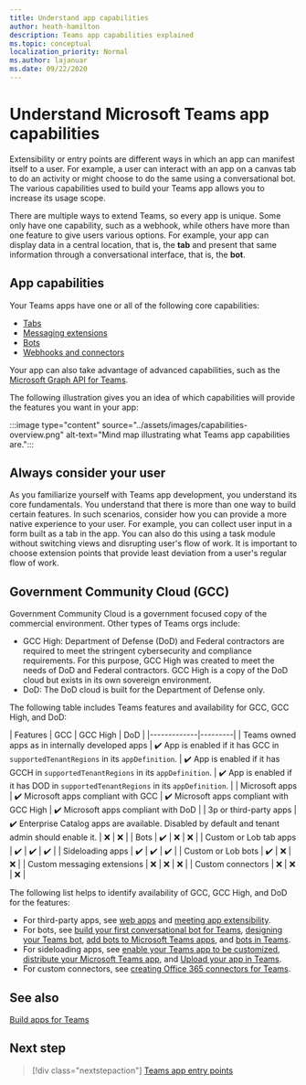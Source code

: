 ```yaml
---
title: Understand app capabilities
author: heath-hamilton
description: Teams app capabilities explained
ms.topic: conceptual
localization_priority: Normal
ms.author: lajanuar
ms.date: 09/22/2020
---
```


# Understand Microsoft Teams app capabilities

Extensibility or entry points are different ways in which an app can manifest itself to a user. For example, a user can interact with an app on a canvas tab to do an activity or might choose to do the same using a conversational bot. The various capabilities used to build your Teams app allows you to increase its usage scope.

There are multiple ways to extend Teams, so every app is unique. Some only have one capability, such as a webhook, while others have more than one feature to give users various options. For example, your app can display data in a central location, that is, the **tab** and present that same information through a conversational interface, that is, the **bot**.

## App capabilities

Your Teams apps have one or all of the following core capabilities:

* [Tabs](../tabs/what-are-tabs.md)
* [Messaging extensions](../messaging-extensions/what-are-messaging-extensions.md)
* [Bots](../bots/what-are-bots.md)
* [Webhooks and connectors](../webhooks-and-connectors/what-are-webhooks-and-connectors.md)

Your app can also take advantage of advanced capabilities, such as the [Microsoft Graph API for Teams](/graph/teams-concept-overview).

The following illustration gives you an idea of which capabilities will provide the features you want in your app:

:::image type="content" source="../assets/images/capabilities-overview.png" alt-text="Mind map illustrating what Teams app capabilities are.":::

## Always consider your user

As you familiarize yourself with Teams app development, you understand its core fundamentals. You understand that there is more than one way to build certain features. In such scenarios, consider how you can provide a more native experience to your user.
For example, you can collect user input in a form built as a tab in the app. You can also do this using a task module without switching views and disrupting user's flow of work. It is important to choose extension points that provide least deviation from a user's regular flow of work.

## Government Community Cloud (GCC)

Government Community Cloud is a government focused copy of the commercial environment. Other types of Teams orgs include:

* GCC High: Department of Defense (DoD) and Federal contractors are required to meet the stringent cybersecurity and compliance requirements. For this purpose, GCC High was created to meet the needs of DoD and Federal contractors. GCC High is a copy of the DoD cloud but exists in its own sovereign environment.
* DoD: The DoD cloud is built for the Department of Defense only.

The following table includes Teams features and availability for GCC, GCC High, and DoD:

| Features   | GCC | GCC High | DoD |
|-------------|---------|
| Teams owned apps as in internally developed apps | ✔️ App is enabled if it has GCC in `supportedTenantRegions` in its `appDefinition`. | ✔️ App is enabled if it has GCCH in `supportedTenantRegions` in its `appDefinition`. | ✔️ App is enabled if it has DOD in `supportedTenantRegions` in its `appDefinition`. |
| Microsoft apps | ✔️ Microsoft apps compliant with GCC | ✔️ Microsoft apps compliant with GCC High | ✔️ Microsoft apps compliant with DoD |
| 3p or third-party apps | ✔️ Enterprise Catalog apps are available. Disabled by default and tenant admin should enable it. | ❌ | ❌ |
| Bots | ✔️ | ❌ | ❌ |
| Custom or Lob tab apps |  ✔️ | ✔️ | ✔️ |
| Sideloading apps | ✔️ | ✔️ | ✔️ |
| Custom or Lob bots | ✔️ | ❌ | ❌ |
| Custom messaging extensions | ❌ | ❌ | ❌ |
| Custom connectors | ❌ | ❌ | ❌ |

The following list helps to identify availability of GCC, GCC High, and DoD for the features:

* For third-party apps, see [web apps](../samples/integrating-web-apps.md) and [meeting app extensibility](../apps-in-teams-meetings/meeting-app-extensibility.md).
* For bots, see [build your first conversational bot for Teams](../get-started/first-app-bot.md), [designing your Teams bot](../bots/design/bots.md), [add bots to Microsoft Teams apps](../resources/bot-v3/bots-overview.md), and [bots in Teams](../bots/what-are-bots.md).
* For sideloading apps, see [enable your Teams app to be customized](../concepts/design/enable-app-customization.md), [distribute your Microsoft Teams app](../concepts/deploy-and-publish/apps-publish-overview.md), and [Upload your app in Teams](../concepts/deploy-and-publish/apps-upload.md).
* For custom connectors, see [creating Office 365 connectors for Teams](../webhooks-and-connectors/how-to/connectors-creating.md).

## See also

[Build apps for Teams](../overview.md)

## Next step

> [!div class="nextstepaction"]
> [Teams app entry points](../concepts/extensibility-points.md)
